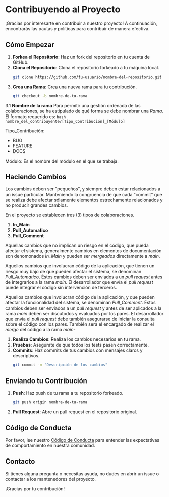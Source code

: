 # Contribuyendo al Proyecto

¡Gracias por interesarte en contribuir a nuestro proyecto! A continuación, encontrarás las pautas y políticas para contribuir de manera efectiva.

## Cómo Empezar

1. **Forkea el Repositorio**: Haz un fork del repositorio en tu cuenta de GitHub.
2. **Clona el Repositorio**: Clona el repositorio forkeado a tu máquina local.
    ```bash
    git clone https://github.com/tu-usuario/nombre-del-repositorio.git
    ```
3. **Crea una Rama**: Crea una nueva rama para tu contribución.
    ```bash
    git checkout -b nombre-de-tu-rama
    ```
3.1 **Nombre de la rama**
Para permitir una gestión ordenada de las colaboraciones, se ha estipulado de qué forma se debe nombrar una *Rama*.
El formato requerido es:
    ```bash
    nombre_del_contribuyente/[Tipo_Contribución]_[Módulo]
    ```

Tipo_Contribución:
* BUG
* FEATURE
* DOCS

Módulo:
Es el nombre del módulo en el que se trabaja.

## Haciendo Cambios

Los cambios deben ser "pequeños", y siempre deben estar relacionados a un issue particular. Manteniendo la congruencia de que cada "commit" que se realiza debe afectar sólamente elementos estrechamente relacionados y no producir grandes cambios.

En el proyecto se establecen tres (3) tipos de colaboraciones. 

1. **In_Main**
2. **Pull_Automatico**
3. **Pull_Comment**

Aquellas cambios que no implican un riesgo en el código, que pueda afectar el sistema, generalmente cambios en elementos de documentación son denomonados *In_Main* y pueden ser *mergeados* directamente a *main*.

Aquellos cambios que involucran código de la aplicación, que tienen un riesgo muy bajo de que pueden afectar el sistema, se denominan *Pull_Automatico*. Éstos cambios deben ser enviados a un *pull request* antes de integrarlos a la rama *main*. El desarrollador que envía el *pull request* puede integrar el código sin intervención de terceros.

Aquellos cambios que involucran código de la aplicación, y que pueden afectar la funcionalidad del sistema, se denominan *Pull_Comment*. Éstos cambios deben ser enviados a un *pull request* y antes de ser aplicados a la rama *main* deben ser discutodos y evaluados por los pares. El desarrollador que envía el *pull request* debe también asegurarse de iniciar la consulta sobre el código con los pares. También sera el encargado de realizar el *merge* del código a la rama *main*-
 

1. **Realiza Cambios**: Realiza los cambios necesarios en tu rama.
2. **Pruebas**: Asegúrate de que todos los tests pasen correctamente.
3. **Commits**: Haz commits de tus cambios con mensajes claros y descriptivos.
    ```bash
    git commit -m "Descripción de los cambios"
    ```

## Enviando tu Contribución

1. **Push**: Haz push de tu rama a tu repositorio forkeado.
    ```bash
    git push origin nombre-de-tu-rama
    ```
2. **Pull Request**: Abre un pull request en el repositorio original.

## Código de Conducta

Por favor, lee nuestro [Código de Conducta](./CODE_OF_CONDUCT.md) para entender las expectativas de comportamiento en nuestra comunidad.

## Contacto

Si tienes alguna pregunta o necesitas ayuda, no dudes en abrir un issue o contactar a los mantenedores del proyecto.

¡Gracias por tu contribución!
